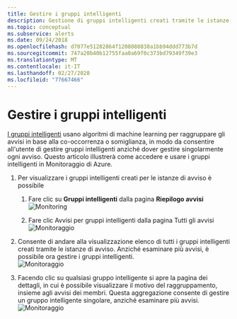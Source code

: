 ```yaml
---
title: Gestire i gruppi intelligenti
description: Gestione di gruppi intelligenti creati tramite le istanze di avviso
ms.topic: conceptual
ms.subservice: alerts
ms.date: 09/24/2018
ms.openlocfilehash: d7077e51282864f1208080838a1bb94ddd773b7d
ms.sourcegitcommit: 747a20b40b12755faa0a69f0c373bd79349f39e3
ms.translationtype: MT
ms.contentlocale: it-IT
ms.lasthandoff: 02/27/2020
ms.locfileid: "77667466"
---
```

# <a name="manage-smart-groups"></a>Gestire i gruppi intelligenti

[I gruppi intelligenti](https://aka.ms/smart-groups) usano algoritmi di machine learning per raggruppare gli avvisi in base alla co-occorrenza o somiglianza, in modo da consentire all'utente di gestire gruppi intelligenti anziché dover gestire singolarmente ogni avviso. Questo articolo illustrerà come accedere e usare i gruppi intelligenti in Monitoraggio di Azure.

1. Per visualizzare i gruppi intelligenti creati per le istanze di avviso è possibile

     1. Fare clic su **Gruppi intelligenti** dalla pagina **Riepilogo avvisi**    
    ![Monitoring](./media/alerts-managing-smart-groups/sg-alerts-summary.jpg)
    
     1. Fare clic Avvisi per gruppi intelligenti dalla pagina Tutti gli avvisi   
     ![Monitoraggio](./media/alerts-managing-smart-groups/sg-all-alerts.jpg)

2. Consente di andare alla visualizzazione elenco di tutti i gruppi intelligenti creati tramite le istanze di avviso. Anziché esaminare più avvisi, è possibile ora gestire i gruppi intelligenti.   
![Monitoraggio](./media/alerts-managing-smart-groups/sg-list.jpg)

3. Facendo clic su qualsiasi gruppo intelligente si apre la pagina dei dettagli, in cui è possibile visualizzare il motivo del raggruppamento, insieme agli avvisi dei membri. Questa aggregazione consente di gestire un gruppo intelligente singolare, anziché esaminare più avvisi.   
![Monitoraggio](./media/alerts-managing-smart-groups/sg-details.jpg)
